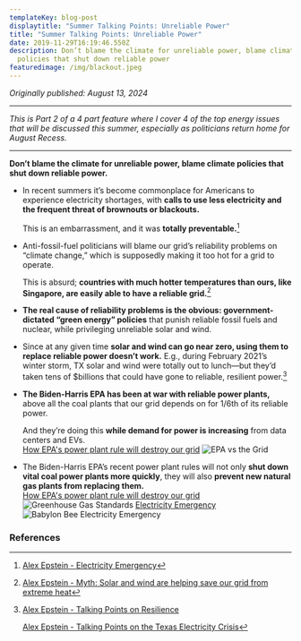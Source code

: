 ```yaml
---
templateKey: blog-post
displaytitle: "Summer Talking Points: Unreliable Power"
title: "Summer Talking Points: Unreliable Power"
date: 2019-11-29T16:19:46.550Z
description: Don’t blame the climate for unreliable power, blame climate
  policies that shut down reliable power
featuredimage: /img/blackout.jpeg
---
```

_Originally published: August 13, 2024_

_________________________________________________

_This is Part 2 of a 4 part feature where I cover 4 of the top energy issues that will be discussed this summer, especially as politicians return home for August Recess._
_________________________________________________

**Don’t blame the climate for unreliable power, blame climate policies that shut down reliable power.**

- In recent summers it’s become commonplace for Americans to experience electricity shortages, with **calls to use less electricity and the frequent threat of brownouts or blackouts.**

    This is an embarrassment, and it was **totally preventable.**[^1]

- Anti-fossil-fuel politicians will blame our grid’s reliability problems on “climate change,” which is supposedly making it too hot for a grid to operate.

    This is absurd; **countries with much hotter temperatures than ours, like Singapore, are easily able to have a reliable grid.**[^2]

- **The real cause of reliability problems is the obvious: government-dictated “green energy” policies** that punish reliable fossil fuels and nuclear, while privileging unreliable solar and wind.

- Since at any given time **solar and wind can go near zero, using them to replace reliable power doesn’t work.** E.g., during February 2021’s winter storm, TX solar and wind were totally out to lunch—but they’d taken tens of $billions that could have gone to reliable, resilient power.[^3]

- **The Biden-Harris EPA has been at war with reliable power plants,** above all the coal plants that our grid depends on for 1/6th of its reliable power.

    And they’re doing this **while demand for power is increasing** from data centers and EVs.\
    [How EPA's power plant rule will destroy our grid](https://energytalkingpoints.com/how-epas-power-plant-rule-will-destroy-our-grid/)
    ![EPA vs the Grid](/img/epa-vs-grid.jpg)

- The Biden-Harris EPA’s recent power plant rules will not only **shut down vital coal power plants more quickly**, they will also **prevent new natural gas plants from replacing them.**\
    [How EPA's power plant rule will destroy our grid]( https://energytalkingpoints.com/how-epas-power-plant-rule-will-destroy-our-grid/)
    ![Greenhouse Gas Standards](/img/greenhouse-gas-standards.jpg)
    [Electricity Emergency](https://energytalkingpoints.com/electricity-emergency/)
    ![Babylon Bee Electricity Emergency]( /img/babylon-bee.jpg)


### References

[^1]: [Alex Epstein - Electricity Emergency](https://alexepstein.substack.com/p/electricity-emergency?r=65aek&utm_campaign=post&utm_medium=web&triedRedirect=true)

[^2]: [Alex Epstein - Myth: Solar and wind are helping save our grid from extreme heat](https://alexepstein.substack.com/p/myth-solar-and-wind-are-helping-save?r=65aek&utm_campaign=post&utm_medium=web&triedRedirect=true)

[^3]:
    [Alex Epstein - Talking Points on Resilience](https://energytalkingpoints.com/resilience/)

    [Alex Epstein - Talking Points on the Texas Electricity Crisis](https://energytalkingpoints.com/texas-electricity-crisis/)
